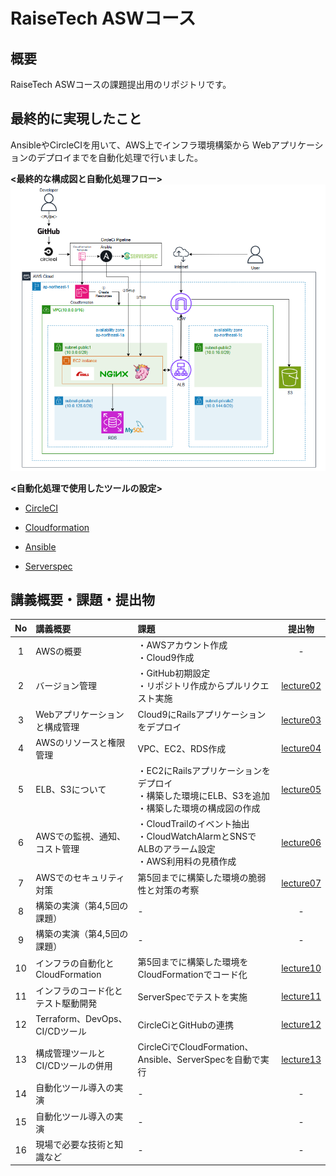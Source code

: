 # RaiseTech ASWコース

## 概要
RaiseTech ASWコースの課題提出用のリポジトリです。

## 最終的に実現したこと 
AnsibleやCircleCIを用いて、AWS上でインフラ環境構築から
Webアプリケーションのデプロイまでを自動化処理で行いました。  

__<最終的な構成図と自動化処理フロー>__  
![1401](./images/1401.png) 


__<自動化処理で使用したツールの設定>__
- [CircleCI](./circleci/config.yml) 

- [Cloudformation ](./cloudformation) 

- [Ansible ](./ansible) 

- [Serverspec ](./serverspec) 

## 講義概要・課題・提出物
| No | 講義概要 | 課題 | 提出物 |
| :----: | :---- | :---- | :----: |
| 1 | AWSの概要 | ・AWSアカウント作成<br> ・Cloud9作成 | - |
| 2 | バージョン管理 | ・GitHub初期設定<br> ・リポジトリ作成からプルリクエスト実施 | [lecture02](lecture02.md) |
| 3 | Webアプリケーションと構成管理 | Cloud9にRailsアプリケーションをデプロイ|  [lecture03](lecture03.md) |
| 4 | AWSのリソースと権限管理 | VPC、EC2、RDS作成 | [lecture04](lecture04.md) |
| 5 | ELB、S3について | ・EC2にRailsアプリケーションをデプロイ<br> ・構築した環境にELB、S3を追加<br> ・構築した環境の構成図の作成 | [lecture05](lecture05.md) |
| 6 | AWSでの監視、通知、コスト管理 | ・CloudTrailのイベント抽出<br> ・CloudWatchAlarmとSNSでALBのアラーム設定<br> ・AWS利用料の見積作成 | [lecture06](lecture06.md) |
| 7 | AWSでのセキュリティ対策 | 第5回までに構築した環境の脆弱性と対策の考察 | [lecture07](lecture07.md) |
| 8 | 構築の実演（第4,5回の課題） | - | - |
| 9 | 構築の実演（第4,5回の課題）| - | - |
| 10 | インフラの自動化とCloudFormation | 第5回までに構築した環境をCloudFormationでコード化 | [lecture10](lecture10.md) |
| 11 | インフラのコード化とテスト駆動開発 | ServerSpecでテストを実施 | [lecture11](lecture11.md) |
| 12 | Terraform、DevOps、CI/CDツール | CircleCiとGitHubの連携 | [lecture12](lecture12.md) |
| 13 | 構成管理ツールとCI/CDツールの併用 | CircleCiでCloudFormation、Ansible、ServerSpecを自動で実行 | [lecture13](lecture13.md) |
| 14 | 自動化ツール導入の実演 | - | - |
| 15 | 自動化ツール導入の実演 | - | - |
| 16 | 現場で必要な技術と知識など | - | - |
